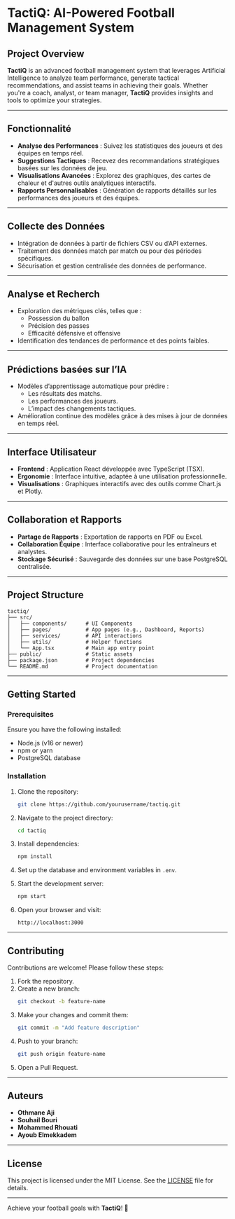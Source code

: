
# TactiQ: AI-Powered Football Management System  

## Project Overview  

**TactiQ** is an advanced football management system that leverages Artificial Intelligence to analyze team performance, generate tactical recommendations, and assist teams in achieving their goals. Whether you're a coach, analyst, or team manager, **TactiQ** provides insights and tools to optimize your strategies.  

---

## Fonctionnalité  

- **Analyse des Performances** : Suivez les statistiques des joueurs et des équipes en temps réel.  
- **Suggestions Tactiques** : Recevez des recommandations stratégiques basées sur les données de jeu.  
- **Visualisations Avancées** : Explorez des graphiques, des cartes de chaleur et d'autres outils analytiques interactifs.  
- **Rapports Personnalisables** : Génération de rapports détaillés sur les performances des joueurs et des équipes.  

---

## Collecte des Données  

- Intégration de données à partir de fichiers CSV ou d’API externes.  
- Traitement des données match par match ou pour des périodes spécifiques.  
- Sécurisation et gestion centralisée des données de performance.  

---

## Analyse et Recherch  

- Exploration des métriques clés, telles que :  
  - Possession du ballon  
  - Précision des passes  
  - Efficacité défensive et offensive  
- Identification des tendances de performance et des points faibles.  

---

## Prédictions basées sur l’IA  

- Modèles d’apprentissage automatique pour prédire :  
  - Les résultats des matchs.  
  - Les performances des joueurs.  
  - L’impact des changements tactiques.  
- Amélioration continue des modèles grâce à des mises à jour de données en temps réel.  

---

## Interface Utilisateur  

- **Frontend** : Application React développée avec TypeScript (TSX).  
- **Ergonomie** : Interface intuitive, adaptée à une utilisation professionnelle.  
- **Visualisations** : Graphiques interactifs avec des outils comme Chart.js et Plotly.  

---

## Collaboration et Rapports  

- **Partage de Rapports** : Exportation de rapports en PDF ou Excel.  
- **Collaboration Équipe** : Interface collaborative pour les entraîneurs et analystes.  
- **Stockage Sécurisé** : Sauvegarde des données sur une base PostgreSQL centralisée.  

---

## Project Structure  

```
tactiq/
├── src/
│   ├── components/      # UI Components
│   ├── pages/           # App pages (e.g., Dashboard, Reports)
│   ├── services/        # API interactions
│   ├── utils/           # Helper functions
│   └── App.tsx          # Main app entry point
├── public/              # Static assets
├── package.json         # Project dependencies
└── README.md            # Project documentation
```  

---

## Getting Started  

### Prerequisites  

Ensure you have the following installed:  
- Node.js (v16 or newer)  
- npm or yarn  
- PostgreSQL database  

### Installation  

1. Clone the repository:  
   ```bash
   git clone https://github.com/yourusername/tactiq.git
   ```  

2. Navigate to the project directory:  
   ```bash
   cd tactiq
   ```  

3. Install dependencies:  
   ```bash
   npm install
   ```  

4. Set up the database and environment variables in `.env`.  

5. Start the development server:  
   ```bash
   npm start
   ```  

6. Open your browser and visit:  
   ```
   http://localhost:3000
   ```  

---

## Contributing  

Contributions are welcome! Please follow these steps:  

1. Fork the repository.  
2. Create a new branch:  
   ```bash
   git checkout -b feature-name
   ```  
3. Make your changes and commit them:  
   ```bash
   git commit -m "Add feature description"
   ```  
4. Push to your branch:  
   ```bash
   git push origin feature-name
   ```  
5. Open a Pull Request.  

---

## Auteurs  

- **Othmane Aji**  
- **Souhail Bouri**  
- **Mohammed Rhouati**  
- **Ayoub Elmekkadem**  

---

## License  

This project is licensed under the MIT License. See the [LICENSE](LICENSE) file for details.  

---  

Achieve your football goals with **TactiQ**! 🚀  
```  

